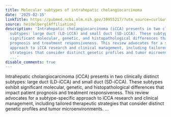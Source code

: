 ```yaml
---
title: Molecular subtypes of intrahepatic cholangiocarcinoma
date: '2025-02-15'
linkTitle: https://pubmed.ncbi.nlm.nih.gov/39955217/?utm_source=curl&utm_medium=rss&utm_campaign=pubmed-2&utm_content=1FakS-2QOkCT8HsMOQP1bCRQ4YzyumYOmxmF0moLsQ3dFB1E9V&fc=20220326224207&ff=20250216171018&v=2.18.0.post9+e462414
source: heidelberg[Affiliation]
description: 'Intrahepatic cholangiocarcinoma (iCCA) presents in two clinically distinct
  subtypes: large duct (LD-iCCA) and small duct (SD-iCCA). These subtypes exhibit
  significant molecular, genetic, and histopathological differences that impact patient
  prognosis and treatment responsiveness. This review advocates for a subtype-specific
  approach to iCCA research and clinical management, including tailored therapeutic
  strategies that consider distinct genetic profiles and tumor microenvironments.
  ...'
disable_comments: true
---
```

Intrahepatic cholangiocarcinoma (iCCA) presents in two clinically distinct subtypes: large duct (LD-iCCA) and small duct (SD-iCCA). These subtypes exhibit significant molecular, genetic, and histopathological differences that impact patient prognosis and treatment responsiveness. This review advocates for a subtype-specific approach to iCCA research and clinical management, including tailored therapeutic strategies that consider distinct genetic profiles and tumor microenvironments. ...